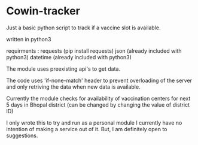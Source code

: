 # Cowin-tracker
Just a basic python script to track if a vaccine slot is available.

written in python3 

requirments :
  requests (pip install requests)
  json (already included with python3)
  datetime (already included with python3)

The module uses preexisting api's to get data.

The code uses 'if-none-match' header to prevent overloading of the server and only retriving the data when new data is available.

Currently the module checks for availability of vaccination centers for next 5 days in Bhopal district (can be changed by changing the value of district ID)

I only wrote this to try and run as a personal module I currently have no intention of making a service out of it. But, I am definitely open to suggestions.
